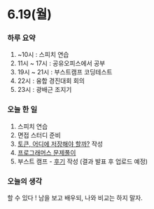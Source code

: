 # 6.19(월)

### 하루 요약

1. ~10시 : 스피치 연습
2. 11시 ~ 17시 : 공유오피스에서 공부
3. 19시 ~ 21시 : 부스트캠프 코딩테스트
4. 22시 : 융합 경진대회 회의
5. 23시 : 광배근 조지기

### 오늘 한 일

1. 스피치 연습
2. 면접 스터디 준비
3. [토큰, 어디에 저장해야 할까?](https://peter-coding.tistory.com/381) 작성
4. [프로그래머스 문제풀이](https://peter-coding.tistory.com/380)
5. 부스트 캠프 - [후기](https://peter-coding.tistory.com/382) 작성 (결과 발표 후 업로드 예정)

### 오늘의 생각

할 수 있다 !
남을 보고 배우되, 나와 비교는 하지 말자.
